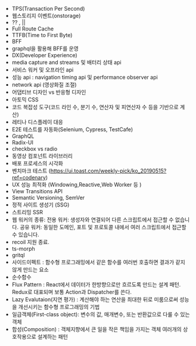 - TPS(Transaction Per Second)
- 웹스토리지 이벤트(onstorage)
- ?? , ||
- Full Route Cache
- TTFB(Time to First Byte)
- BFF
- graphql을 활용해 BFF를 운영
- DX(Developer Experience)
- media capture and streams 및 배터리 상태 api
- 서비스 워커 및 오프라인 api
- 성능 api : navigation timing api 및 performance observer api
- network api (영상화질 조절)
- 어댑티브 디자인 vs 반응형 디자인
- 아토믹 CSS
- 코드 복잡성 도구(코드 라인 수, 분기 수, 연산자 및 피연산자 수 등을 기반으로 계산)
- 레티나 디스플레이 대응
- E2E 테스트를 자동화(Selenium, Cypress, TestCafe)
- GraphQL
- Radix-UI
- checkbox vs radio
- 동영상 컴포넌트 라이브러리
- 배포 프로세스의 시각화
- 벤치마크 테스트 (https://ui.toast.com/weekly-pick/ko_20190515?ref=codenary)
- UX 성능 최적화 (Windowing,Reactive,Web Worker 등 )
- View Transitions API
- Semantic Versioning, SemVer
- 정적 사이트 생성기 (SSG)
- 스트리밍 SSR
- 웹 워커의 종류:
전용 워커: 생성자와 연결되어 다른 스크립트에서 접근할 수 없습니다.
공유 워커: 동일한 도메인, 포트 및 프로토콜 내에서 여러 스크립트에서 접근할 수 있습니다.
- recoil 지원 종료.
- ts-morph
- gritql
- 사이드이펙트 : 함수형 프로그래밍에서 같은 함수를 여러번 호출하면 결과가 같지 않게 만드는 요소
- 순수함수
- Flux Pattern : React에서 데이터가 한방향으로만 흐르도록 만드는 설계 패턴. Redux로 대표되며 보통 Action과 Dispatcher를 쓴다.
- Lazy Evalutaion(지연 평가) : 계산해야 하는 연산을 최대한 뒤로 미룸으로써 성능을 개선시키는 함수형 프로그래밍의 기법
- 일급객체(First-class object): 변수의 값, 매개변수, 또는 반환값으로 다룰 수 있는 객체
- 합성(Composition) : 객체지향에서 큰 일을 작은 책임을 가지는 객체 여러개의 상호작용으로 설계하는 패턴 
